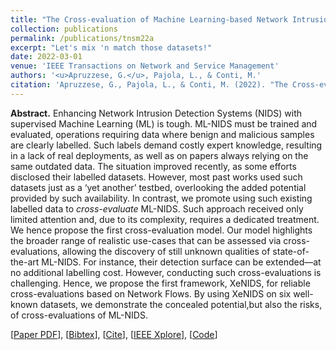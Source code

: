 ```yaml
---
title: "The Cross-evaluation of Machine Learning-based Network Intrusion Detection Systems"
collection: publications
permalink: /publications/tnsm22a
excerpt: "Let's mix 'n match those datasets!"
date: 2022-03-01
venue: 'IEEE Transactions on Network and Service Management'
authors: '<u>Apruzzese, G.</u>, Pajola, L., & Conti, M.'
citation: 'Apruzzese, G., Pajola, L., & Conti, M. (2022). "The Cross-evaluation of Machine Learning-based Network Intrusion Detection Systems." <i>IEEE Transactions on Network and Service Management (TNSM)</i>.'
---
```

<b>Abstract.</b> Enhancing Network Intrusion Detection Systems (NIDS) with supervised Machine Learning (ML) is tough. ML-NIDS must be trained and evaluated, operations requiring data where benign and malicious samples are clearly labelled. Such labels demand costly expert knowledge, resulting in a lack of real deployments, as well as on papers always relying on the same outdated data. The situation improved recently, as some efforts disclosed their labelled datasets. However, most past works used such datasets just as a ‘yet another’ testbed, overlooking the added potential provided by such availability.
In contrast, we promote using such existing labelled data to <i>cross-evaluate</i> ML-NIDS. Such approach received only limited attention and, due to its complexity, requires a dedicated treatment. We hence propose the first cross-evaluation model. Our model highlights the broader range of realistic use-cases that can be assessed via cross-evaluations, allowing the discovery of still unknown qualities of state-of-the-art ML-NIDS. For instance, their detection surface can be extended—at no additional labelling cost. However, conducting such cross-evaluations is challenging. Hence, we propose the first framework, XeNIDS, for reliable
cross-evaluations based on Network Flows. By using XeNIDS on six well-known datasets, we demonstrate the concealed potential,but also the risks, of cross-evaluations of ML-NIDS.

[[Paper PDF](https://gioapru.github.io/files/papers/tnsm22a/tnsm22a.pdf)], [[Bibtex](https://gioapru.github.io/files/papers/tnsm22a/tnsm22a.bib)], [[Cite](https://gioapru.github.io/files/papers/tnsm22a/tnsm22a_cite.html)], [[IEEE Xplore](https://ieeexplore.ieee.org/abstract/document/9729769)], [[Code](https://github.com/pajola/XeNIDS)]